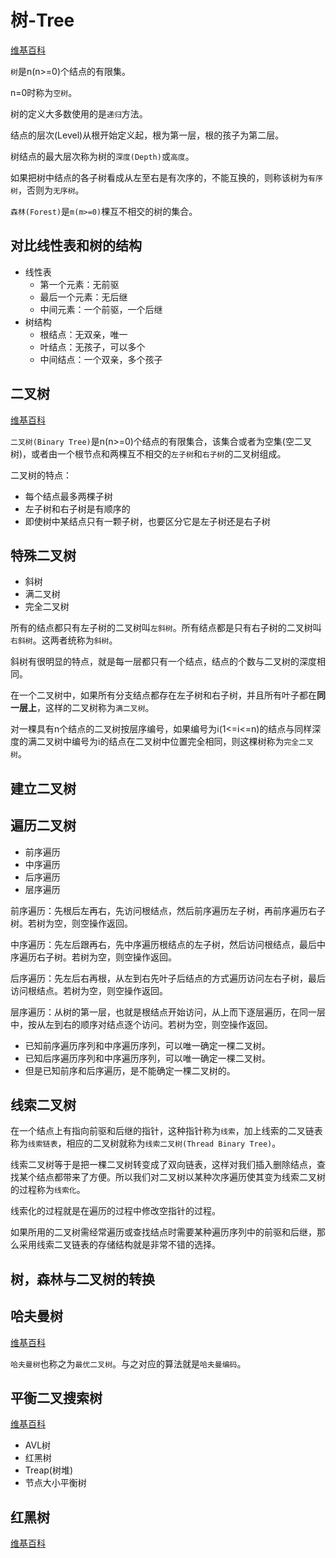 # 树-Tree

[维基百科](https://zh.wikipedia.org/wiki/树_(数据结构))

`树`是n(n>=0)个结点的有限集。

n=0时称为`空树`。

树的定义大多数使用的是`递归`方法。

结点的层次(Level)从根开始定义起，根为第一层，根的孩子为第二层。

树结点的最大层次称为树的`深度(Depth)`或`高度`。

如果把树中结点的各子树看成从左至右是有次序的，不能互换的，则称该树为`有序树`，否则为`无序树`。

`森林(Forest)`是`m(m>=0)`棵互不相交的树的集合。

## 对比线性表和树的结构

* 线性表
  * 第一个元素：无前驱
  * 最后一个元素：无后继
  * 中间元素：一个前驱，一个后继
* 树结构
  * 根结点：无双亲，唯一
  * 叶结点：无孩子，可以多个
  * 中间结点：一个双亲，多个孩子

## 二叉树

[维基百科](https://zh.wikipedia.org/wiki/二叉树)

`二叉树(Binary Tree)`是n(n>=0)个结点的有限集合，该集合或者为空集(空二叉树)，或者由一个根节点和两棵互不相交的`左子树`和`右子树`的二叉树组成。

二叉树的特点：

* 每个结点最多两棵子树
* 左子树和右子树是有顺序的
* 即使树中某结点只有一颗子树，也要区分它是左子树还是右子树

## 特殊二叉树

* 斜树
* 满二叉树
* 完全二叉树

所有的结点都只有左子树的二叉树叫`左斜树`。所有结点都是只有右子树的二叉树叫`右斜树`。这两者统称为`斜树`。

斜树有很明显的特点，就是每一层都只有一个结点，结点的个数与二叉树的深度相同。

在一个二叉树中，如果所有分支结点都存在左子树和右子树，并且所有叶子都在**同一层上**，这样的二叉树称为`满二叉树`。

对一棵具有n个结点的二叉树按层序编号，如果编号为i(1<=i<=n)的结点与同样深度的满二叉树中编号为i的结点在二叉树中位置完全相同，则这棵树称为`完全二叉树`。

## 建立二叉树

## 遍历二叉树

* 前序遍历
* 中序遍历
* 后序遍历
* 层序遍历

前序遍历：先根后左再右，先访问根结点，然后前序遍历左子树，再前序遍历右子树。若树为空，则空操作返回。

中序遍历：先左后跟再右，先中序遍历根结点的左子树，然后访问根结点，最后中序遍历右子树。若树为空，则空操作返回。

后序遍历：先左后右再根，从左到右先叶子后结点的方式遍历访问左右子树，最后访问根结点。若树为空，则空操作返回。

层序遍历：从树的第一层，也就是根结点开始访问，从上而下逐层遍历，在同一层中，按从左到右的顺序对结点逐个访问。若树为空，则空操作返回。

* 已知前序遍历序列和中序遍历序列，可以唯一确定一棵二叉树。
* 已知后序遍历序列和中序遍历序列，可以唯一确定一棵二叉树。
* 但是已知前序和后序遍历，是不能确定一棵二叉树的。

## 线索二叉树

在一个结点上有指向前驱和后继的指针，这种指针称为`线索`，加上线索的二叉链表称为`线索链表`，相应的二叉树就称为`线索二叉树(Thread Binary Tree)`。

线索二叉树等于是把一棵二叉树转变成了双向链表，这样对我们插入删除结点，查找某个结点都带来了方便。所以我们对二叉树以某种次序遍历使其变为线索二叉树的过程称为`线索化`。

线索化的过程就是在遍历的过程中修改空指针的过程。

如果所用的二叉树需经常遍历或查找结点时需要某种遍历序列中的前驱和后继，那么采用线索二叉链表的存储结构就是非常不错的选择。

## 树，森林与二叉树的转换

## 哈夫曼树

[维基百科](https://zh.wikipedia.org/wiki/霍夫曼编码)

`哈夫曼树`也称之为`最优二叉树`。与之对应的算法就是`哈夫曼编码`。

## 平衡二叉搜索树

[维基百科](https://zh.wikipedia.org/wiki/平衡二元搜尋樹)

* AVL树
* 红黑树
* Treap(树堆)
* 节点大小平衡树

## 红黑树

[维基百科](https://zh.wikipedia.org/wiki/红黑树)



